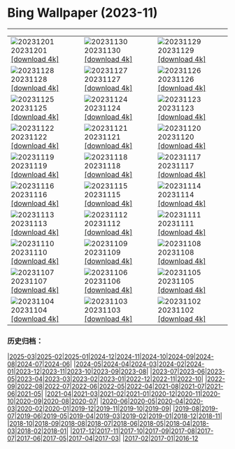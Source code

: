 # Bing Wallpaper (2023-11)
**************

<table><tr><td><img class="wallpaper" src="https://www.bing.com/th?id=OHR.LeadenhallUK_EN-GB3042111411_1920x1080.jpg" alt="20231201"> 20231201 <a class="wallpaper_link" href="https://www.bing.com/th?id=OHR.LeadenhallUK_EN-GB3042111411_UHD.jpg">[download 4k]</a></td><td><img class="wallpaper" src="https://www.bing.com/th?id=OHR.TreeLighting_EN-GB2794136797_1920x1080.jpg" alt="20231130"> 20231130 <a class="wallpaper_link" href="https://www.bing.com/th?id=OHR.TreeLighting_EN-GB2794136797_UHD.jpg">[download 4k]</a></td><td><img class="wallpaper" src="https://www.bing.com/th?id=OHR.HumanKindness_EN-GB2526768223_1920x1080.jpg" alt="20231129"> 20231129 <a class="wallpaper_link" href="https://www.bing.com/th?id=OHR.HumanKindness_EN-GB2526768223_UHD.jpg">[download 4k]</a></td></tr><tr><td><img class="wallpaper" src="https://www.bing.com/th?id=OHR.RioNegro_EN-GB2228319376_1920x1080.jpg" alt="20231128"> 20231128 <a class="wallpaper_link" href="https://www.bing.com/th?id=OHR.RioNegro_EN-GB2228319376_UHD.jpg">[download 4k]</a></td><td><img class="wallpaper" src="https://www.bing.com/th?id=OHR.BradgateFallow_EN-GB0976305371_1920x1080.jpg" alt="20231127"> 20231127 <a class="wallpaper_link" href="https://www.bing.com/th?id=OHR.BradgateFallow_EN-GB0976305371_UHD.jpg">[download 4k]</a></td><td><img class="wallpaper" src="https://www.bing.com/th?id=OHR.TajoRiver_EN-GB0539581472_1920x1080.jpg" alt="20231126"> 20231126 <a class="wallpaper_link" href="https://www.bing.com/th?id=OHR.TajoRiver_EN-GB0539581472_UHD.jpg">[download 4k]</a></td></tr><tr><td><img class="wallpaper" src="https://www.bing.com/th?id=OHR.HallofMosses_EN-GB0065099295_1920x1080.jpg" alt="20231125"> 20231125 <a class="wallpaper_link" href="https://www.bing.com/th?id=OHR.HallofMosses_EN-GB0065099295_UHD.jpg">[download 4k]</a></td><td><img class="wallpaper" src="https://www.bing.com/th?id=OHR.TeideNational_EN-GB3659708002_1920x1080.jpg" alt="20231124"> 20231124 <a class="wallpaper_link" href="https://www.bing.com/th?id=OHR.TeideNational_EN-GB3659708002_UHD.jpg">[download 4k]</a></td><td><img class="wallpaper" src="https://www.bing.com/th?id=OHR.SnakeRiverTeton_EN-GB8620836496_1920x1080.jpg" alt="20231123"> 20231123 <a class="wallpaper_link" href="https://www.bing.com/th?id=OHR.SnakeRiverTeton_EN-GB8620836496_UHD.jpg">[download 4k]</a></td></tr><tr><td><img class="wallpaper" src="https://www.bing.com/th?id=OHR.HelloSeal_EN-GB8313432120_1920x1080.jpg" alt="20231122"> 20231122 <a class="wallpaper_link" href="https://www.bing.com/th?id=OHR.HelloSeal_EN-GB8313432120_UHD.jpg">[download 4k]</a></td><td><img class="wallpaper" src="https://www.bing.com/th?id=OHR.ChapmanAdventure_EN-GB7303652402_1920x1080.jpg" alt="20231121"> 20231121 <a class="wallpaper_link" href="https://www.bing.com/th?id=OHR.ChapmanAdventure_EN-GB7303652402_UHD.jpg">[download 4k]</a></td><td><img class="wallpaper" src="https://www.bing.com/th?id=OHR.FrozenBog_EN-GB6787545750_1920x1080.jpg" alt="20231120"> 20231120 <a class="wallpaper_link" href="https://www.bing.com/th?id=OHR.FrozenBog_EN-GB6787545750_UHD.jpg">[download 4k]</a></td></tr><tr><td><img class="wallpaper" src="https://www.bing.com/th?id=OHR.MilsePolarBear_EN-GB6443152470_1920x1080.jpg" alt="20231119"> 20231119 <a class="wallpaper_link" href="https://www.bing.com/th?id=OHR.MilsePolarBear_EN-GB6443152470_UHD.jpg">[download 4k]</a></td><td><img class="wallpaper" src="https://www.bing.com/th?id=OHR.MeonHillViewUK_EN-GB5301951758_1920x1080.jpg" alt="20231118"> 20231118 <a class="wallpaper_link" href="https://www.bing.com/th?id=OHR.MeonHillViewUK_EN-GB5301951758_UHD.jpg">[download 4k]</a></td><td><img class="wallpaper" src="https://www.bing.com/th?id=OHR.AthensAcropolis_EN-GB2831546887_1920x1080.jpg" alt="20231117"> 20231117 <a class="wallpaper_link" href="https://www.bing.com/th?id=OHR.AthensAcropolis_EN-GB2831546887_UHD.jpg">[download 4k]</a></td></tr><tr><td><img class="wallpaper" src="https://www.bing.com/th?id=OHR.SarekSweden_EN-GB7471254512_1920x1080.jpg" alt="20231116"> 20231116 <a class="wallpaper_link" href="https://www.bing.com/th?id=OHR.SarekSweden_EN-GB7471254512_UHD.jpg">[download 4k]</a></td><td><img class="wallpaper" src="https://www.bing.com/th?id=OHR.RussellLupines_EN-GB2304999094_1920x1080.jpg" alt="20231115"> 20231115 <a class="wallpaper_link" href="https://www.bing.com/th?id=OHR.RussellLupines_EN-GB2304999094_UHD.jpg">[download 4k]</a></td><td><img class="wallpaper" src="https://www.bing.com/th?id=OHR.OliveOrchard_EN-GB6907892639_1920x1080.jpg" alt="20231114"> 20231114 <a class="wallpaper_link" href="https://www.bing.com/th?id=OHR.OliveOrchard_EN-GB6907892639_UHD.jpg">[download 4k]</a></td></tr><tr><td><img class="wallpaper" src="https://www.bing.com/th?id=OHR.DiwaliAyodhya_EN-GB6661092478_1920x1080.jpg" alt="20231113"> 20231113 <a class="wallpaper_link" href="https://www.bing.com/th?id=OHR.DiwaliAyodhya_EN-GB6661092478_UHD.jpg">[download 4k]</a></td><td><img class="wallpaper" src="https://www.bing.com/th?id=OHR.ValDiFunes_EN-GB6334905741_1920x1080.jpg" alt="20231112"> 20231112 <a class="wallpaper_link" href="https://www.bing.com/th?id=OHR.ValDiFunes_EN-GB6334905741_UHD.jpg">[download 4k]</a></td><td><img class="wallpaper" src="https://www.bing.com/th?id=OHR.BadlandsSunrise_EN-GB5753703796_1920x1080.jpg" alt="20231111"> 20231111 <a class="wallpaper_link" href="https://www.bing.com/th?id=OHR.BadlandsSunrise_EN-GB5753703796_UHD.jpg">[download 4k]</a></td></tr><tr><td><img class="wallpaper" src="https://www.bing.com/th?id=OHR.NorwayBirch_EN-GB0948199357_1920x1080.jpg" alt="20231110"> 20231110 <a class="wallpaper_link" href="https://www.bing.com/th?id=OHR.NorwayBirch_EN-GB0948199357_UHD.jpg">[download 4k]</a></td><td><img class="wallpaper" src="https://www.bing.com/th?id=OHR.LlanberisSnowdoniaSunset_EN-GB2196204197_1920x1080.jpg" alt="20231109"> 20231109 <a class="wallpaper_link" href="https://www.bing.com/th?id=OHR.LlanberisSnowdoniaSunset_EN-GB2196204197_UHD.jpg">[download 4k]</a></td><td><img class="wallpaper" src="https://www.bing.com/th?id=OHR.KirkilaiTower_EN-GB0394335960_1920x1080.jpg" alt="20231108"> 20231108 <a class="wallpaper_link" href="https://www.bing.com/th?id=OHR.KirkilaiTower_EN-GB0394335960_UHD.jpg">[download 4k]</a></td></tr><tr><td><img class="wallpaper" src="https://www.bing.com/th?id=OHR.LagoPehoe_EN-GB9271592844_1920x1080.jpg" alt="20231107"> 20231107 <a class="wallpaper_link" href="https://www.bing.com/th?id=OHR.LagoPehoe_EN-GB9271592844_UHD.jpg">[download 4k]</a></td><td><img class="wallpaper" src="https://www.bing.com/th?id=OHR.GuyFawkesnightKettering_EN-GB0299191885_1920x1080.jpg" alt="20231106"> 20231106 <a class="wallpaper_link" href="https://www.bing.com/th?id=OHR.GuyFawkesnightKettering_EN-GB0299191885_UHD.jpg">[download 4k]</a></td><td><img class="wallpaper" src="https://www.bing.com/th?id=OHR.SilencioSpain_EN-GB8484169314_1920x1080.jpg" alt="20231105"> 20231105 <a class="wallpaper_link" href="https://www.bing.com/th?id=OHR.SilencioSpain_EN-GB8484169314_UHD.jpg">[download 4k]</a></td></tr><tr><td><img class="wallpaper" src="https://www.bing.com/th?id=OHR.SeaNettles_EN-GB7463193359_1920x1080.jpg" alt="20231104"> 20231104 <a class="wallpaper_link" href="https://www.bing.com/th?id=OHR.SeaNettles_EN-GB7463193359_UHD.jpg">[download 4k]</a></td><td><img class="wallpaper" src="https://www.bing.com/th?id=OHR.DeathValleySalt_EN-GB5385512090_1920x1080.jpg" alt="20231103"> 20231103 <a class="wallpaper_link" href="https://www.bing.com/th?id=OHR.DeathValleySalt_EN-GB5385512090_UHD.jpg">[download 4k]</a></td><td><img class="wallpaper" src="https://www.bing.com/th?id=OHR.HautBarr_EN-GB4990917809_1920x1080.jpg" alt="20231102"> 20231102 <a class="wallpaper_link" href="https://www.bing.com/th?id=OHR.HautBarr_EN-GB4990917809_UHD.jpg">[download 4k]</a></td></tr></table>

### 历史归档：

|[2025-03](/../2025-03/2025-03.md)|[2025-02](/../2025-02/2025-02.md)|[2025-01](/../2025-01/2025-01.md)|[2024-12](/../2024-12/2024-12.md)|[2024-11](/../2024-11/2024-11.md)|[2024-10](/../2024-10/2024-10.md)|[2024-09](/../2024-09/2024-09.md)|[2024-08](/../2024-08/2024-08.md)|[2024-07](/../2024-07/2024-07.md)|[2024-06](/../2024-06/2024-06.md)|
|[2024-05](/../2024-05/2024-05.md)|[2024-04](/../2024-04/2024-04.md)|[2024-03](/../2024-03/2024-03.md)|[2024-02](/../2024-02/2024-02.md)|[2024-01](/../2024-01/2024-01.md)|[2023-12](/../2023-12/2023-12.md)|[2023-11](/2023-11.md)|[2023-10](/../2023-10/2023-10.md)|[2023-09](/../2023-09/2023-09.md)|[2023-08](/../2023-08/2023-08.md)|
|[2023-07](/../2023-07/2023-07.md)|[2023-06](/../2023-06/2023-06.md)|[2023-05](/../2023-05/2023-05.md)|[2023-04](/../2023-04/2023-04.md)|[2023-03](/../2023-03/2023-03.md)|[2023-02](/../2023-02/2023-02.md)|[2023-01](/../2023-01/2023-01.md)|[2022-12](/../2022-12/2022-12.md)|[2022-11](/../2022-11/2022-11.md)|[2022-10](/../2022-10/2022-10.md)|
|[2022-09](/../2022-09/2022-09.md)|[2022-08](/../2022-08/2022-08.md)|[2022-07](/../2022-07/2022-07.md)|[2022-06](/../2022-06/2022-06.md)|[2022-05](/../2022-05/2022-05.md)|[2022-04](/../2022-04/2022-04.md)|[2021-08](/../2021-08/2021-08.md)|[2021-07](/../2021-07/2021-07.md)|[2021-06](/../2021-06/2021-06.md)|[2021-05](/../2021-05/2021-05.md)|
|[2021-04](/../2021-04/2021-04.md)|[2021-03](/../2021-03/2021-03.md)|[2021-02](/../2021-02/2021-02.md)|[2021-01](/../2021-01/2021-01.md)|[2020-12](/../2020-12/2020-12.md)|[2020-11](/../2020-11/2020-11.md)|[2020-10](/../2020-10/2020-10.md)|[2020-09](/../2020-09/2020-09.md)|[2020-08](/../2020-08/2020-08.md)|[2020-07](/../2020-07/2020-07.md)|
|[2020-06](/../2020-06/2020-06.md)|[2020-05](/../2020-05/2020-05.md)|[2020-04](/../2020-04/2020-04.md)|[2020-03](/../2020-03/2020-03.md)|[2020-02](/../2020-02/2020-02.md)|[2020-01](/../2020-01/2020-01.md)|[2019-12](/../2019-12/2019-12.md)|[2019-11](/../2019-11/2019-11.md)|[2019-10](/../2019-10/2019-10.md)|[2019-09](/../2019-09/2019-09.md)|
|[2019-08](/../2019-08/2019-08.md)|[2019-07](/../2019-07/2019-07.md)|[2019-06](/../2019-06/2019-06.md)|[2019-05](/../2019-05/2019-05.md)|[2019-04](/../2019-04/2019-04.md)|[2019-03](/../2019-03/2019-03.md)|[2019-02](/../2019-02/2019-02.md)|[2019-01](/../2019-01/2019-01.md)|[2018-12](/../2018-12/2018-12.md)|[2018-11](/../2018-11/2018-11.md)|
|[2018-10](/../2018-10/2018-10.md)|[2018-09](/../2018-09/2018-09.md)|[2018-08](/../2018-08/2018-08.md)|[2018-07](/../2018-07/2018-07.md)|[2018-06](/../2018-06/2018-06.md)|[2018-05](/../2018-05/2018-05.md)|[2018-04](/../2018-04/2018-04.md)|[2018-03](/../2018-03/2018-03.md)|[2018-02](/../2018-02/2018-02.md)|[2018-01](/../2018-01/2018-01.md)|
|[2017-12](/../2017-12/2017-12.md)|[2017-11](/../2017-11/2017-11.md)|[2017-10](/../2017-10/2017-10.md)|[2017-09](/../2017-09/2017-09.md)|[2017-08](/../2017-08/2017-08.md)|[2017-07](/../2017-07/2017-07.md)|[2017-06](/../2017-06/2017-06.md)|[2017-05](/../2017-05/2017-05.md)|[2017-04](/../2017-04/2017-04.md)|[2017-03](/../2017-03/2017-03.md)|
|[2017-02](/../2017-02/2017-02.md)|[2017-01](/../2017-01/2017-01.md)|[2016-12](/../2016-12/2016-12.md)